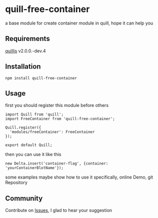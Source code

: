 # quill-free-container
a base module for create container module in quill, hope it can help you

## Requirements

[quilljs](https://github.com/quilljs/quill) v2.0.0.-dev.4

## Installation

    npm install quill-free-container

## Usage
first you should register this module before others 

    import Quill from 'quill';
    import FreeContainer from 'quill-free-container';

    Quill.register({
      'modules/freeContainer': FreeContainer
    });

    export default Quill;

then you can use it like this

    new Delta.insert('container-flag', {container: 'yourContainerBlotName'});

some examples maybe show how to use it specifically, online Demo, git Repository

## Community
Contribute on [Issues](https://github.com/TonyYu2015/quill-free-container/issues), I glad to hear your suggestion

